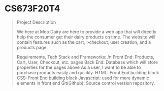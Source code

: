 # CS673F20T4

>Project Description
>
>We here at Moo Dairy are here to provide a web app that will directly help the consumer get their dairy products on time. The website will contain features such as the cart, >checkout, user creation, and a products page.
>
>Requirements, Tech Stack and Frameworks: /n
>Front End: Products, Cart, User, Checkout, etc. pages
>Back End: Database which will store properties for the pages above
>As a user, I want to be able to purchase products easily and quickly.
>HTML: Front End building block
>CSS: Front End building block
>Javascript: used for more dynamic elements in front end
>Git(Github): Source control version repository.
